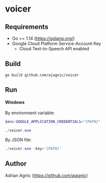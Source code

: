# voicer

## Requirements
*   Go >= 1.14 (https://golang.org/)
*   Google Cloud Platform Service-Account Key
    *   Cloud Text-to-Speech API enabled

## Build
``` go build github.com/ajagnic/voicer ```

## Run
#### Windows
By environment variable:
```powershell
$env:GOOGLE_APPLICATION_CREDENTIALS="[PATH]"

./voicer.exe
```
By JSON file:
```powershell
./voicer.exe -key='[PATH]'
```

## Author
Adrian Agnic (https://github.com/ajagnic)
